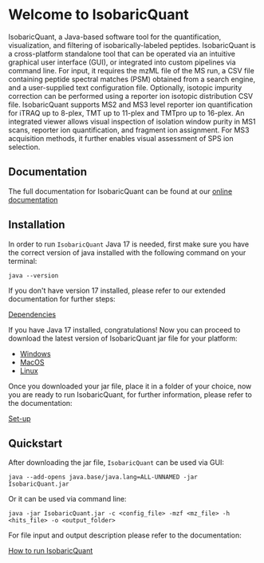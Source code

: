 # Welcome to IsobaricQuant


IsobaricQuant, a Java-based software tool for the quantification, visualization, and filtering of isobarically-labeled peptides. IsobaricQuant is a cross-platform standalone tool that can be operated via an intuitive graphical user interface (GUI), or integrated into custom pipelines via command line. For input, it requires the mzML file of the MS run, a CSV file containing peptide spectral matches (PSM) obtained from a search engine, and a user-supplied text configuration file. Optionally, isotopic impurity correction can be performed using a reporter ion isotopic distribution CSV file. IsobaricQuant supports MS2 and MS3 level reporter ion quantification for iTRAQ up to 8-plex, TMT up to 11-plex and TMTpro up to 16-plex. An integrated viewer allows visual inspection of isolation window purity in MS1 scans, reporter ion quantification, and fragment ion assignment. For MS3 acquisition methods, it further enables visual assessment of SPS ion selection.

## Documentation

The full documentation for IsobaricQuant can be found at our [online documentation](https://isobaricquant.readthedocs.io/en/latest/)

## Installation

In order to run ``IsobaricQuant`` Java 17 is needed, first make sure you have the correct version of java installed with the following command on your terminal:

    java --version

If you don't have version 17 installed, please refer to our extended documentation for further steps:

[Dependencies](https://isobaricquant.readthedocs.io/en/latest/#dependencies)

If you have Java 17 installed, congratulations! Now you can proceed to download the latest version of IsobaricQuant jar file for your platform:
- [Windows](https://github.com/Villen-Lab/isobaricquant/releases/download/v1.0.1/IsobaricQuant_WIN.jar)
- [MacOS](https://github.com/Villen-Lab/isobaricquant/releases/download/v1.0.1/IsobaricQuant_MACOS.jar)
- [Linux](https://github.com/Villen-Lab/isobaricquant/releases/download/v1.0.1/IsobaricQuant_LINUX.jar)

Once you downloaded your jar file, place it in a folder of your choice, now you are ready to run IsobaricQuant, for further information, please refer to the documentation:

[Set-up](https://isobaricquant.readthedocs.io/en/latest/#installation)

## Quickstart

After downloading the jar file, ``IsobaricQuant`` can be used via GUI: 
    
    java --add-opens java.base/java.lang=ALL-UNNAMED -jar IsobaricQuant.jar

Or it can be used via command line:

    java -jar IsobaricQuant.jar -c <config_file> -mzf <mz_file> -h <hits_file> -o <output_folder>

For file input and output description please refer to the documentation:

[How to run IsobaricQuant](https://isobaricquant.readthedocs.io/en/latest/#io_files)

    
